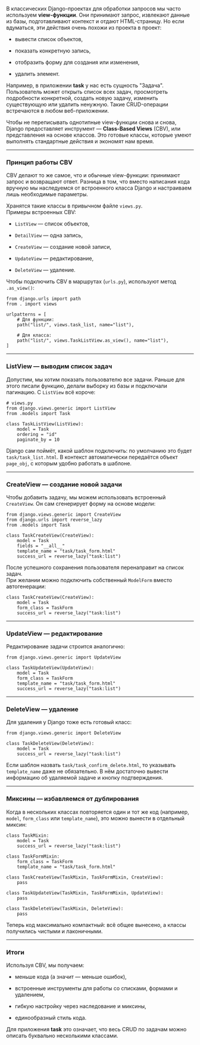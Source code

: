 В классических Django-проектах для обработки запросов мы часто используем **view-функции**. Они принимают запрос, извлекают данные из базы, подготавливают контекст и отдают HTML-страницу. Но если вдуматься, эти действия очень похожи из проекта в проект:

- вывести список объектов,
    
- показать конкретную запись,
    
- отобразить форму для создания или изменения,
    
- удалить элемент.

Например, в приложении **task** у нас есть сущность "Задача". Пользователь может открыть список всех задач, просмотреть подробности конкретной, создать новую задачу, изменить существующую или удалить ненужную. Такие CRUD-операции встречаются в любом веб-приложении.

Чтобы не переписывать однотипные view-функции снова и снова, Django предоставляет инструмент — **Class-Based Views** (CBV), или представления на основе классов. Это готовые классы, которые умеют выполнять стандартные действия и экономят нам время.

---
### Принцип работы CBV

CBV делают то же самое, что и обычные view-функции: принимают запрос и возвращают ответ. Разница в том, что вместо написания кода вручную мы наследуемся от встроенного класса Django и настраиваем лишь необходимые параметры.

Хранятся такие классы в привычном файле `views.py`.  
Примеры встроенных CBV:

- `ListView` — список объектов,
    
- `DetailView` — одна запись,
    
- `CreateView` — создание новой записи,
    
- `UpdateView` — редактирование,
    
- `DeleteView` — удаление.

Чтобы подключить CBV в маршрутах (`urls.py`), используют метод `.as_view()`:
```
from django.urls import path
from . import views

urlpatterns = [
    # Для функции:
    path("list/", views.task_list, name="list"),

    # Для класса:
    path("list/", views.TaskListView.as_view(), name="list"),
]

```

---
### ListView — выводим список задач

Допустим, мы хотим показать пользователю все задачи. Раньше для этого писали функцию, делали выборку из базы и подключали пагинацию. С `ListView` всё короче:
```
# views.py
from django.views.generic import ListView
from .models import Task

class TaskListView(ListView):
    model = Task
    ordering = "id"
    paginate_by = 10
```

Django сам поймёт, какой шаблон подключить: по умолчанию это будет  
`task/task_list.html`. В контекст автоматически передаётся объект `page_obj`, с которым удобно работать в шаблоне.

---
### CreateView — создание новой задачи

Чтобы добавить задачу, мы можем использовать встроенный `CreateView`. Он сам сгенерирует форму на основе модели:
```
from django.views.generic import CreateView
from django.urls import reverse_lazy
from .models import Task

class TaskCreateView(CreateView):
    model = Task
    fields = "__all__"
    template_name = "task/task_form.html"
    success_url = reverse_lazy("task:list")
```

После успешного сохранения пользователя перенаправит на список задач.  
При желании можно подключить собственный `ModelForm` вместо автогенерации:
```
class TaskCreateView(CreateView):
    model = Task
    form_class = TaskForm
    success_url = reverse_lazy("task:list")
```

---
### UpdateView — редактирование

Редактирование задачи строится аналогично:
```
from django.views.generic import UpdateView

class TaskUpdateView(UpdateView):
    model = Task
    form_class = TaskForm
    template_name = "task/task_form.html"
    success_url = reverse_lazy("task:list")
```

---
### DeleteView — удаление

Для удаления у Django тоже есть готовый класс:
```
from django.views.generic import DeleteView

class TaskDeleteView(DeleteView):
    model = Task
    success_url = reverse_lazy("task:list")
```

Если шаблон назвать `task/task_confirm_delete.html`, то указывать `template_name` даже не обязательно. В нём достаточно вывести информацию об удаляемой задаче и кнопку подтверждения.

---
### Миксины — избавляемся от дублирования

Когда в нескольких классах повторяется один и тот же код (например, `model`, `form_class` или `template_name`), это можно вынести в отдельный миксин:
```
class TaskMixin:
    model = Task
    success_url = reverse_lazy("task:list")

class TaskFormMixin:
    form_class = TaskForm
    template_name = "task/task_form.html"

class TaskCreateView(TaskMixin, TaskFormMixin, CreateView):
    pass

class TaskUpdateView(TaskMixin, TaskFormMixin, UpdateView):
    pass

class TaskDeleteView(TaskMixin, DeleteView):
    pass
```

Теперь код максимально компактный: всё общее вынесено, а классы получились чистыми и лаконичными.

---
### Итоги

Используя CBV, мы получаем:

- меньше кода (а значит — меньше ошибок),
    
- встроенные инструменты для работы со списками, формами и удалением,
    
- гибкую настройку через наследование и миксины,
    
- единообразный стиль кода.

Для приложения **task** это означает, что весь CRUD по задачам можно описать буквально несколькими классами.
